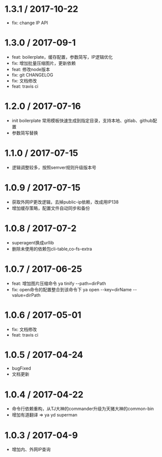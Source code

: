 
1.3.1 / 2017-10-22
==================

  * fix: change IP API

1.3.0 / 2017-09-1
==================

  * feat: boilerplate，缓存配置，参数简写，IP逻辑优化
  * fix: 增加批量压缩图片，更新依赖
  * feat: 修改node版本
  * fix: git CHANGELOG
  * fix: 文档修改
  * feat:  travis ci

1.2.0 / 2017-07-16
==================

  * init boilerplate 常用模板快速生成到指定目录，支持本地、gitlab、github配置
  * 参数简写替换

1.1.0 / 2017-07-15
==================

  * 逻辑调整较多，按照semver规则升级版本号

1.0.9 / 2017-07-15
==================

  * 获取外网IP更改逻辑，去掉public-ip依赖，改成用IP138
  * 增加缓存策略，配置文件自动同步和备份

1.0.8 / 2017-07-2
==================

  * superagent换成urllib
  * 删除未使用的依赖包cli-table,co-fs-extra

1.0.7 / 2017-06-25
==================

  * feat: 增加图片压缩命令 ya tinify --path=dirPath
  * fix: open命令的配置整合到该命令下 ya open --key=dirName --value=dirPath

1.0.6 / 2017-05-01
==================

  * fix: 文档修改
  * feat:  travis ci

1.0.5 / 2017-04-24
==================

  * bugFixed
  * 文档更新

1.0.4 / 2017-04-22
==================

  * 命令行依赖重构，从TJ大神的commander升级为天猪大神的common-bin
  * 增加有道翻译 => ya yd superman

1.0.3 / 2017-04-9
==================

  * 增加内、外网IP查询



